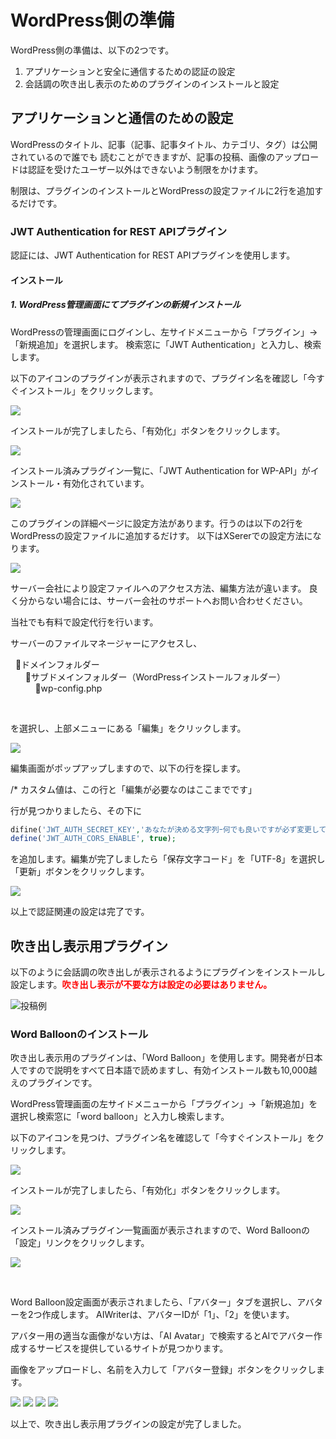 # WordPress側の準備

WordPress側の準備は、以下の2つです。

1. アプリケーションと安全に通信するための認証の設定
2. 会話調の吹き出し表示のためのプラグインのインストールと設定

## アプリケーションと通信のための設定

WordPressのタイトル、記事（記事、記事タイトル、カテゴリ、タグ）は公開されているので誰でも
読むことができますが、記事の投稿、画像のアップロードは認証を受けたユーザー以外はできないよう制限をかけます。

制限は、プラグインのインストールとWordPressの設定ファイルに2行を追加するだけです。

### JWT Authentication for REST APIプラグイン

認証には、JWT Authentication for REST APIプラグインを使用します。

#### インストール

##### 1. WordPress管理画面にてプラグインの新規インストール

WordPressの管理画面にログインし、左サイドメニューから「プラグイン」->「新規追加」を選択します。
検索窓に「JWT Authentication」と入力し、検索します。

以下のアイコンのプラグインが表示されますので、プラグイン名を確認し「今すぐインストール」をクリックします。

![](../images/01_plugins/01-plugins-jwt01.png)

インストールが完了しましたら、「有効化」ボタンをクリックします。

![](../images/01_plugins/01-plugins-jwt02.png)

インストール済みプラグイン一覧に、「JWT Authentication for WP-API」がインストール・有効化されています。

![](../images/01_plugins/01-plugins-jwt03.png)

このプラグインの詳細ページに設定方法があります。行うのは以下の2行をWordPressの設定ファイルに追加するだけす。
以下はXSererでの設定方法になります。

![](../images/01_plugins/01-plugins-jwt04.png)

サーバー会社により設定ファイルへのアクセス方法、編集方法が違います。
良く分からない場合には、サーバー会社のサポートへお問い合わせください。

当社でも有料で設定代行を行います。

サーバーのファイルマネージャーにアクセスし、

&nbsp;&nbsp;&#128193;ドメインフォルダー<br />
&nbsp;&nbsp;&nbsp;&nbsp;&nbsp;&nbsp;&#128193;サブドメインフォルダー（WordPressインストールフォルダー）<br />
&nbsp;&nbsp;&nbsp;&nbsp;&nbsp;&nbsp;&nbsp;&nbsp;&nbsp;&nbsp;&#128196;wp-config.php<br />

<br />

を選択し、上部メニューにある「編集」をクリックします。

![](../images/01_plugins/01-plugins-jwt05.png)

編集画面がポップアップしますので、以下の行を探します。

/\* カスタム値は、この行と「編集が必要なのはここまでです」

行が見つかりましたら、その下に

```php
difine('JWT_AUTH_SECRET_KEY','あなたが決める文字列ｰ何でも良いですが必ず変更してください。');
define('JWT_AUTH_CORS_ENABLE', true);
```

を追加します。編集が完了しましたら「保存文字コード」を「UTF-8」を選択し「更新」ボタンをクリックします。

![](../images/01_plugins/01-plugins-jwt06.png)

以上で認証関連の設定は完了です。

## 吹き出し表示用プラグイン

以下のように会話調の吹き出しが表示されるようにプラグインをインストールし設定します。<span style="color:red"><strong>吹き出し表示が不要な方は設定の必要はありません。</strong></span>

![投稿例](../images/post02.png)

### Word Balloonのインストール

吹き出し表示用のプラグインは、「Word Balloon」を使用します。開発者が日本人ですので説明をすべて日本語で読めますし、有効インストール数も10,000越えのプラグインです。

WordPress管理画面の左サイドメニューから「プラグイン」->「新規追加」を選択し検索窓に「word balloon」と入力し検索します。

以下のアイコンを見つけ、プラグイン名を確認して「今すぐインストール」をクリックします。

![](../images/01_plugins/02-plugins-wb01.png)

インストールが完了しましたら、「有効化」ボタンをクリックします。

![](../images/01_plugins/02-plugins-wb02.png)

インストール済みプラグイン一覧画面が表示されますので、Word Balloonの「設定」リンクをクリックします。

![](../images/01_plugins/02-plugins-wb03.png)

<br />

Word Balloon設定画面が表示されましたら、「アバター」タブを選択し、アバターを2つ作成します。
AIWriterは、アバターIDが「1」、「2」を使います。

アバター用の適当な画像がない方は、「AI Avatar」で検索するとAIでアバター作成するサービスを提供しているサイトが見つかります。

画像をアップロードし、名前を入力して「アバター登録」ボタンをクリックします。

![](../images/01_plugins/02-plugins-wb04.png)
![](../images/01_plugins/02-plugins-wb05.png)
![](../images/01_plugins/02-plugins-wb06.png)
![](../images/01_plugins/02-plugins-wb07.png)

以上で、吹き出し表示用プラグインの設定が完了しました。
